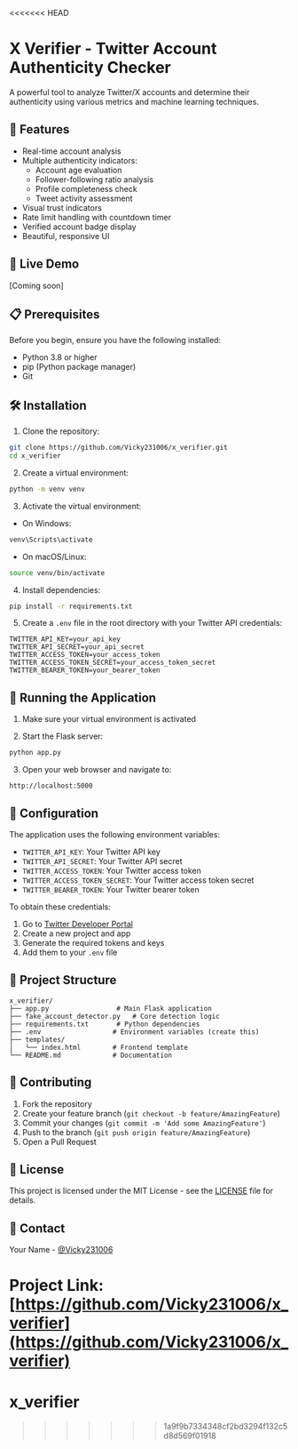 <<<<<<< HEAD
# X Verifier - Twitter Account Authenticity Checker

A powerful tool to analyze Twitter/X accounts and determine their authenticity using various metrics and machine learning techniques.

## 🌟 Features

- Real-time account analysis
- Multiple authenticity indicators:
  - Account age evaluation
  - Follower-following ratio analysis
  - Profile completeness check
  - Tweet activity assessment
- Visual trust indicators
- Rate limit handling with countdown timer
- Verified account badge display
- Beautiful, responsive UI

## 🚀 Live Demo

[Coming soon]

## 📋 Prerequisites

Before you begin, ensure you have the following installed:
- Python 3.8 or higher
- pip (Python package manager)
- Git

## 🛠️ Installation

1. Clone the repository:
```bash
git clone https://github.com/Vicky231006/x_verifier.git
cd x_verifier
```

2. Create a virtual environment:
```bash
python -m venv venv
```

3. Activate the virtual environment:
- On Windows:
```bash
venv\Scripts\activate
```
- On macOS/Linux:
```bash
source venv/bin/activate
```

4. Install dependencies:
```bash
pip install -r requirements.txt
```

5. Create a `.env` file in the root directory with your Twitter API credentials:
```env
TWITTER_API_KEY=your_api_key
TWITTER_API_SECRET=your_api_secret
TWITTER_ACCESS_TOKEN=your_access_token
TWITTER_ACCESS_TOKEN_SECRET=your_access_token_secret
TWITTER_BEARER_TOKEN=your_bearer_token
```

## 🚀 Running the Application

1. Make sure your virtual environment is activated

2. Start the Flask server:
```bash
python app.py
```

3. Open your web browser and navigate to:
```
http://localhost:5000
```

## 🔧 Configuration

The application uses the following environment variables:
- `TWITTER_API_KEY`: Your Twitter API key
- `TWITTER_API_SECRET`: Your Twitter API secret
- `TWITTER_ACCESS_TOKEN`: Your Twitter access token
- `TWITTER_ACCESS_TOKEN_SECRET`: Your Twitter access token secret
- `TWITTER_BEARER_TOKEN`: Your Twitter bearer token

To obtain these credentials:
1. Go to [Twitter Developer Portal](https://developer.twitter.com/en/portal/dashboard)
2. Create a new project and app
3. Generate the required tokens and keys
4. Add them to your `.env` file

## 📁 Project Structure

```
x_verifier/
├── app.py                 # Main Flask application
├── fake_account_detector.py   # Core detection logic
├── requirements.txt       # Python dependencies
├── .env                  # Environment variables (create this)
├── templates/
│   └── index.html        # Frontend template
└── README.md             # Documentation
```

## 🤝 Contributing

1. Fork the repository
2. Create your feature branch (`git checkout -b feature/AmazingFeature`)
3. Commit your changes (`git commit -m 'Add some AmazingFeature'`)
4. Push to the branch (`git push origin feature/AmazingFeature`)
5. Open a Pull Request

## 📝 License

This project is licensed under the MIT License - see the [LICENSE](LICENSE) file for details.

## 🔗 Contact

Your Name - [@Vicky231006](https://github.com/Vicky231006)

Project Link: [https://github.com/Vicky231006/x_verifier](https://github.com/Vicky231006/x_verifier) 
=======
# x_verifier
>>>>>>> 1a9f9b7334348cf2bd3294f132c5d8d569f01918
